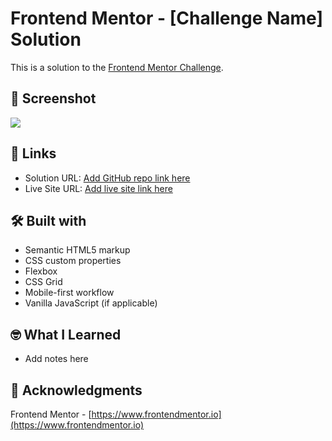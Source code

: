 # Frontend Mentor - [Challenge Name] Solution

This is a solution to the [Frontend Mentor Challenge](https://www.frontendmentor.io).

## 📸 Screenshot

![](./design/desktop-preview.jpg)

## 🔗 Links

- Solution URL: [Add GitHub repo link here]()
- Live Site URL: [Add live site link here]()

## 🛠️ Built with

- Semantic HTML5 markup
- CSS custom properties
- Flexbox
- CSS Grid
- Mobile-first workflow
- Vanilla JavaScript (if applicable)

## 🤓 What I Learned

- Add notes here

## 🙌 Acknowledgments

Frontend Mentor - [https://www.frontendmentor.io](https://www.frontendmentor.io)

